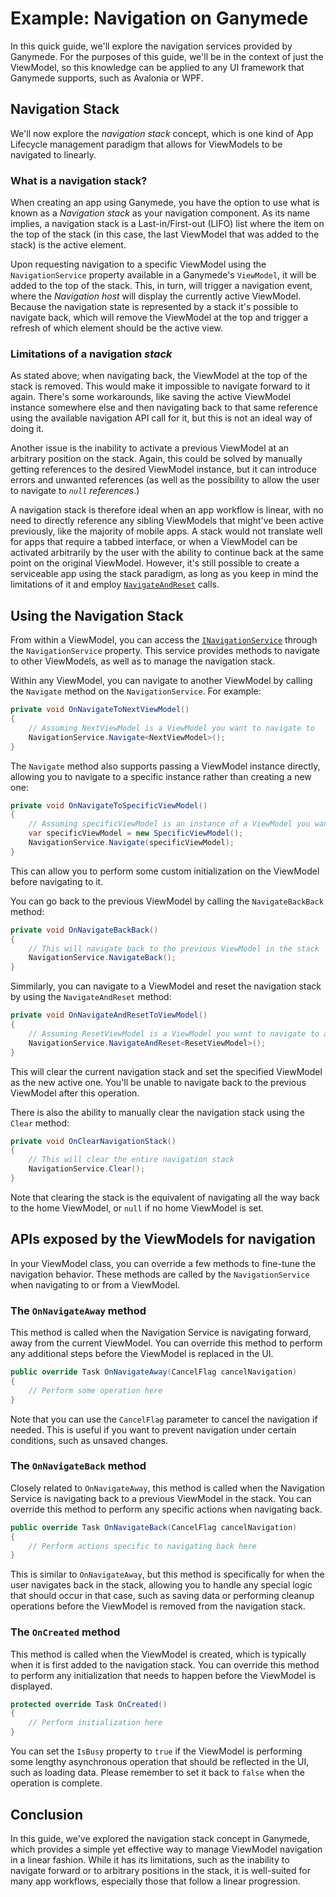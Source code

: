 # Example: Navigation on Ganymede
In this quick guide, we'll explore the navigation services provided by Ganymede. For the purposes of this guide, we'll be in the context of just the ViewModel, so this knowledge can be applied to any UI framework that Ganymede supports, such as Avalonia or WPF.

## Navigation Stack
We'll now explore the *navigation stack* concept, which is one kind of App Lifecycle management paradigm that allows for ViewModels to be navigated to linearly.

### What is a navigation stack?
When creating an app using Ganymede, you have the option to use what is known as a *Navigation stack* as your navigation component. As its name implies, a navigation stack is a Last-in/First-out (LIFO) list where the item on the top of the stack (in this case, the last ViewModel that was added to the stack) is the active element.

Upon requesting navigation to a specific ViewModel using the `NavigationService` property available in a Ganymede's `ViewModel`, it will be added to the top of the stack. This, in turn, will trigger a navigation event, where the *Navigation host* will display the currently active ViewModel. Because the navigation state is represented by a stack it's possible to navigate back, which will remove the ViewModel at the top and trigger a refresh of which element should be the active view.

### Limitations of a navigation *stack*
As stated above; when navigating back, the ViewModel at the top of the stack is removed. This would make it impossible to navigate forward to it again. There's some workarounds, like saving the active ViewModel instance somewhere else and then navigating back to that same reference using the available navigation API call for it, but this is not an ideal way of doing it.

Another issue is the inability to activate a previous ViewModel at an arbitrary position on the stack. Again, this could be solved by manually getting references to the desired ViewModel instance, but it can introduce errors and unwanted references (as well as the possibility to allow the user to navigate to *`null` references*.)

A navigation stack is therefore ideal when an app workflow is linear, with no need to directly reference any sibling ViewModels that might've been active previously, like the majority of mobile apps. A stack would not translate well for apps that require a tabbed interface, or when a ViewModel can be activated arbitrarily by the user with the ability to continue back at the same point on the original ViewModel. However, it's still possible to create a serviceable app using the stack paradigm, as long as you keep in mind the limitations of it and employ [`NavigateAndReset`](https://thexds.github.io/Ganymede/api/TheXDS.Ganymede.Services.INavigationService.html#TheXDS_Ganymede_Services_INavigationService_NavigateAndReset_TheXDS_Ganymede_Types_Base_IViewModel_) calls.

## Using the Navigation Stack
From within a ViewModel, you can access the [`INavigationService`](https://thexds.github.io/Ganymede/api/TheXDS.Ganymede.Services.INavigationService.html) through the `NavigationService` property. This service provides methods to navigate to other ViewModels, as well as to manage the navigation stack.

Within any ViewModel, you can navigate to another ViewModel by calling the `Navigate` method on the `NavigationService`. For example:
```csharp
private void OnNavigateToNextViewModel()
{
	// Assuming NextViewModel is a ViewModel you want to navigate to
	NavigationService.Navigate<NextViewModel>();
}
```
The `Navigate` method also supports passing a ViewModel instance directly, allowing you to navigate to a specific instance rather than creating a new one:
```csharp
private void OnNavigateToSpecificViewModel()
{
	// Assuming specificViewModel is an instance of a ViewModel you want to navigate to
	var specificViewModel = new SpecificViewModel();
	NavigationService.Navigate(specificViewModel);
}
```
This can allow you to perform some custom initialization on the ViewModel before navigating to it.

You can go back to the previous ViewModel by calling the `NavigateBackBack` method:
```csharp
private void OnNavigateBackBack()
{
	// This will navigate back to the previous ViewModel in the stack
	NavigationService.NavigateBack();
}
```

Simmilarly, you can navigate to a ViewModel and reset the navigation stack by using the `NavigateAndReset` method:
```csharp
private void OnNavigateAndResetToViewModel()
{
	// Assuming ResetViewModel is a ViewModel you want to navigate to and reset the stack
	NavigationService.NavigateAndReset<ResetViewModel>();
}
```
This will clear the current navigation stack and set the specified ViewModel as the new active one. You'll be unable to navigate back to the previous ViewModel after this operation.

There is also the ability to manually clear the navigation stack using the `Clear` method:
```csharp
private void OnClearNavigationStack()
{
	// This will clear the entire navigation stack
	NavigationService.Clear();
}
```
Note that clearing the stack is the equivalent of navigating all the way back to the home ViewModel, or `null` if no home ViewModel is set.

## APIs exposed by the ViewModels for navigation
In your ViewModel class, you can override a few methods to fine-tune the navigation behavior. These methods are called by the `NavigationService` when navigating to or from a ViewModel.

### The `OnNavigateAway` method
This method is called when the Navigation Service is navigating forward, away from the current ViewModel. You can override this method to perform any additional steps before the ViewModel is replaced in the UI.
```csharp
public override Task OnNavigateAway(CancelFlag cancelNavigation)
{
	// Perform some operation here
}
```
Note that you can use the `CancelFlag` parameter to cancel the navigation if needed. This is useful if you want to prevent navigation under certain conditions, such as unsaved changes.

### The `OnNavigateBack` method
Closely related to `OnNavigateAway`, this method is called when the Navigation Service is navigating back to a previous ViewModel in the stack. You can override this method to perform any specific actions when navigating back.
```csharp
public override Task OnNavigateBack(CancelFlag cancelNavigation)
{
	// Perform actions specific to navigating back here
}
```
This is similar to `OnNavigateAway`, but this method is specifically for when the user navigates back in the stack, allowing you to handle any special logic that should occur in that case, such as saving data or performing cleanup operations before the ViewModel is removed from the navigation stack.

### The `OnCreated` method
This method is called when the ViewModel is created, which is typically when it is first added to the navigation stack. You can override this method to perform any initialization that needs to happen before the ViewModel is displayed.
```csharp
protected override Task OnCreated()
{
	// Perform initialization here
}
```
You can set the `IsBusy` property to `true` if the ViewModel is performing some lengthy asynchronous operation that should be reflected in the UI, such as loading data. Please remember to set it back to `false` when the operation is complete.

## Conclusion
In this guide, we've explored the navigation stack concept in Ganymede, which provides a simple yet effective way to manage ViewModel navigation in a linear fashion. While it has its limitations, such as the inability to navigate forward or to arbitrary positions in the stack, it is well-suited for many app workflows, especially those that follow a linear progression.